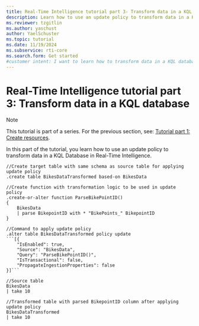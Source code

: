 ```yaml
---
title: Real-Time Intelligence tutorial part 3- Transform data in a KQL Database
description: Learn how to use an update policy to transform data in a KQL Database in Real-Time Intelligence.
ms.reviewer: tzgitlin
ms.author: yaschust
author: YaelSchuster
ms.topic: tutorial
ms.date: 11/19/2024
ms.subservice: rti-core
ms.search.form: Get started
#customer intent: I want to learn how to transform data in a KQL database in Real-Time Intelligence.
---
```

# Real-Time Intelligence tutorial part 3: Transform data in a KQL database

> [!NOTE]
> This tutorial is part of a series. For the previous section, see: [Tutorial part 1: Create resources](tutorial-1-resources.md).

In this part of the tutorial, you learn how to use an update policy to transform data in a KQL Database in Real-Time Intelligence. 

```kusto
//Create target table with same schema as source table for applying update policy
.create table BikesDataTransformed based-on BikesData
 
//Create function with transformation logic to be used in update policy
.create-or-alter function ParseBikePointID()
{
    BikesData
    | parse BikepointID with * "BikePoints_" BikepointID
}
 
//Command to apply update policy
.alter table BikesDataTransformed policy update
```[{
    "IsEnabled": true,
    "Source": "BikesData",
    "Query": "ParseBikePointID()",
    "IsTransactional": false,
    "PropagateIngestionProperties": false
}]```
 
//Source table
BikesData
| take 10
 
//Transformed table with parsed BikepointID column after applying update policy
BikesDataTransformed
| take 10
```

